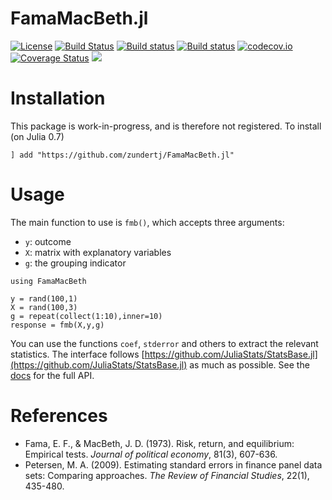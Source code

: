 # FamaMacBeth.jl

[![License](http://img.shields.io/badge/license-MIT-brightgreen.svg?style=flat)](LICENSE)
[![Build Status](https://travis-ci.org/zundertj/FamaMacBeth.jl.svg?branch=master)](https://travis-ci.org/zundertj/FamaMacBeth.jl)
[![Build status](https://ci.appveyor.com/api/projects/status/myo7q4mg8kpn0d2w?svg=true)](https://ci.appveyor.com/project/zundertj/famamacbeth-jl)
[![Build status](https://github.com/zundertj/FamaMacBeth.jl/workflows/Run%20tests/badge.svg)](https://github.com/zundertj/FamaMacBeth.jl/workflows/Run%20tests/badge.svg)
[![codecov.io](https://codecov.io/gh/zundertj/FamaMacBeth.jl/branch/master/graphs/badge.svg)](http://codecov.io/github/zundertj/FamaMacBeth.jl?branch=master)
[![Coverage Status](https://coveralls.io/repos/github/zundertj/FamaMacBeth.jl/badge.svg?branch=master)](https://coveralls.io/github/zundertj/FamaMacBeth.jl?branch=master)
[![](https://img.shields.io/badge/docs-latest-blue.svg)](https://zundertj.github.io/FamaMacBeth.jl/latest)

# Installation
This package is work-in-progress, and is therefore not registered. To install (on Julia 0.7)
```
] add "https://github.com/zundertj/FamaMacBeth.jl"
```

# Usage
The main function to use is `fmb()`, which accepts three arguments:
- `y`: outcome
- `X`: matrix with explanatory variables
- `g`: the grouping indicator

```
using FamaMacBeth

y = rand(100,1)
X = rand(100,3)
g = repeat(collect(1:10),inner=10)
response = fmb(X,y,g)
```
You can use the functions `coef`, `stderror` and others to extract the relevant statistics. The interface follows [https://github.com/JuliaStats/StatsBase.jl](https://github.com/JuliaStats/StatsBase.jl) as much as possible. See the [docs](https://zundertj.github.io/FamaMacBeth.jl/latest) for the full API.

# References
- Fama, E. F., & MacBeth, J. D. (1973). Risk, return, and equilibrium: Empirical tests. *Journal of political economy*, 81(3), 607-636.
- Petersen, M. A. (2009). Estimating standard errors in finance panel data sets: Comparing approaches. *The Review of Financial Studies*, 22(1), 435-480.
